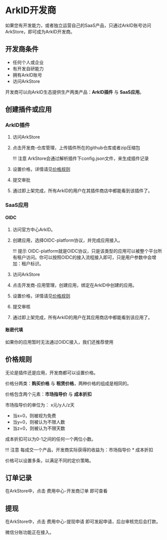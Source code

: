 # ArkID开发商

如果您有开发能力，或者独立运营自己的SaaS产品，只通过ArkID账号访问ArkStore，即可成为ArkID开发商。

## 开发商条件

* 任何个人或企业
* 有开发自研能力
* 拥有ArkID账号
* 访问ArkStore

开发商可以向ArkID生态提供生产两类产品：**ArkID插件** 与 **SaaS应用**。

## 创建插件或应用

### ArkID插件

1. 访问ArkStore
1. 点击开发商-仓库管理，上传插件所在的github仓库或者zip压缩包

    !!! 注意
        ArkStore会通过解析插件下config.json文件，来生成插件记录

2. 设置价格，详情请见[价格规则](#_3)
3. 提交审批
4. 通过即上架完成，所有ArkID的用户在其插件商店中都能看到该插件了。

### SaaS应用

#### OIDC

1. 访问官方中心ArkID。
1. 创建应用，选择OIDC-platform协议，并完成应用接入。

    !!! 提示
        OIDC-platform就是OIDC协议，只是该类型的应用可以被整个平台所有租户访问。你可以按照OIDC的接入流程接入即可，只是用户参数中会增加：租户标识。

2. 访问ArkStore
3. 点击开发商-应用管理，创建应用，绑定在ArkID中创建的应用。
4. 设置价格，详情请见[价格规则](#_3)
5. 提交审核
6. 通过即上架完成，所有ArkID的用户在其应用商店中都能看到该应用了。

#### 账密代填

如果你的应用暂时无法通过OIDC接入，我们还推荐使用

## 价格规则

无论是插件还是应用，开发商都可以设置价格。

价格分两类：**购买价格** 与 **租赁价格**，两种价格的组成是相同的。

价格包含两个元素：**市场指导价** 与 **成本折扣**

市场指导价的单位为： x元/y人/z天

* 当x=0，则被视为免费
* 当y=0，则被认为不限人数
* 当z=0，则被认为不限天数

成本折扣可以为0-1之间的任何一个两位小数。

!!! 注意
    每成交一个产品，开发商实际获得的收益为：市场指导价 * 成本折扣

价格可以设置多条，以满足不同的定价策略。

## 订单记录

在ArkStore中，点击 费用中心-开发商订单 即可查看

## 提现

在ArkStore中，点击 费用中心-提现申请 即可发起申请，后台审核完后会打款。

微信分账功能正在接入。